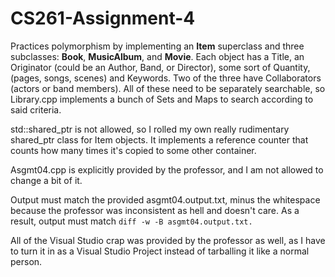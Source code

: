 # CS261-Assignment-4

Practices polymorphism by implementing an **Item** superclass and three subclasses: **Book**, **MusicAlbum**, and **Movie**. Each
object has a Title, an Originator (could be an Author, Band, or Director), some sort of Quantity, (pages, songs, scenes) and
Keywords. Two of the three have Collaborators (actors or band members). All of these need to be separately searchable, 
so Library.cpp implements a bunch of Sets and Maps to search according to said criteria.

std::shared_ptr is not allowed, so I rolled my own really rudimentary shared_ptr class for Item objects. It implements a
reference counter that counts how many times it's copied to some other container.

Asgmt04.cpp is explicitly provided by the professor, and I am not allowed to change a bit of it.

Output must match the provided asgmt04.output.txt, minus the whitespace because the professor was inconsistent as hell and
doesn't care. As a result, output must match `diff -w -B asgmt04.output.txt.`

All of the Visual Studio crap was provided by the professor as well, as I have to turn it in as a Visual Studio Project instead
of tarballing it like a normal person.
